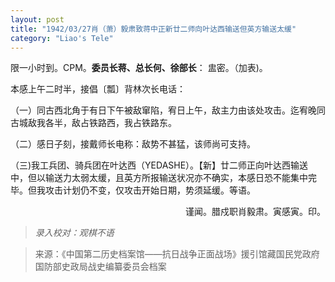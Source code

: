 ```yaml
---
layout: post
title: "1942/03/27肖（萧）毅肃致蒋中正新廿二师向叶达西输送但英方输送太缓"
category: "Liao's Tele"
---
```

限一小时到。CPM。**委员长蒋、总长何、徐部长**：
盅密。（加表)。

本感上午二时半，接倡〔瓢〕背林次长电话：

（一）同古西北角于有日下午被敌窜陷，宥日上午，敌主力由该处攻击。迄宥晚同古城敌我各半，敌占铁路西，我占铁路东。

（二）感日子刻，接戴师长电称：敌势不甚猛，该师尚可支持。

（三)我工兵团、骑兵团在叶达西（YEDASHE）。【新】廿二师正向叶达西输送中，但以输送力太弱太缓，且英方所报输送状况亦不确实，本感日恐不能集中完毕。但我攻击计划仍不变，仅攻击开始日期，势须延缓。等语。




<p align="right"\>谨闻。腊戍职肖毅肃。寅感寅。印。</p\>


>*录入校对：观棋不语*

> 来源：《中国第二历史档案馆——抗日战争正面战场》援引馆藏国民党政府国防部史政局战史编纂委员会档案